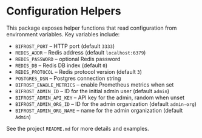 # Configuration Helpers

This package exposes helper functions that read configuration from
environment variables. Key variables include:

- `BIFROST_PORT` – HTTP port (default `3333`)
- `REDIS_ADDR` – Redis address (default `localhost:6379`)
- `REDIS_PASSWORD` – optional Redis password
- `REDIS_DB` – Redis DB index (default `0`)
- `REDIS_PROTOCOL` – Redis protocol version (default `3`)
- `POSTGRES_DSN` – Postgres connection string
- `BIFROST_ENABLE_METRICS` – enable Prometheus metrics when set
- `BIFROST_ADMIN_ID` – ID for the initial admin user (default `admin`)
- `BIFROST_ADMIN_API_KEY` – API key for the admin, random when unset
- `BIFROST_ADMIN_ORG_ID` – ID for the admin organization (default `admin-org`)
- `BIFROST_ADMIN_ORG_NAME` – name for the admin organization (default `Admin`)

See the project `README.md` for more details and examples.
